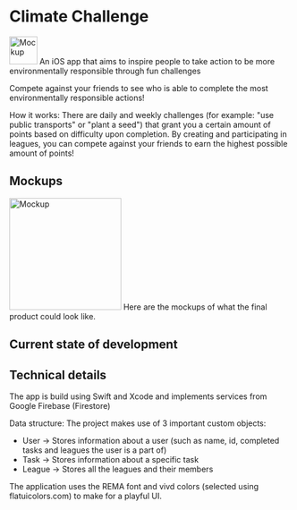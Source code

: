 # Climate Challenge
<img width="50" alt="Mockup" src="https://user-images.githubusercontent.com/59290941/191536387-7896e599-a48e-40b8-898d-f0b16944c461.png">
An iOS app that aims to inspire people to take action to be more environmentally responsible through fun challenges

Compete against your friends to see who is able to complete the most environmentally responsible actions!

How it works:
There are daily and weekly challenges (for example: "use public transports" or "plant a seed") that grant you a certain amount of points based on difficulty upon completion. By creating and participating in leagues, you can compete against your friends to earn the highest possible amount of points!

## Mockups
<img width="200" alt="Mockup" src="https://user-images.githubusercontent.com/59290941/191535077-5d33d7a4-7f00-408a-80c1-6e337294a59a.png">
Here are the mockups of what the final product could look like.

## Current state of development


## Technical details
The app is build using Swift and Xcode and implements services from Google Firebase (Firestore)

Data structure: 
The project makes use of 3 important custom objects: 
- User -> Stores information about a user (such as name, id, completed tasks and leagues the user is a part of)
- Task -> Stores information about a specific task
- League -> Stores all the leagues and their members

The application uses the REMA font and vivd colors (selected using flatuicolors.com) to make for a playful UI.
